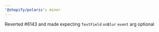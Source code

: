```yaml
---
'@shopify/polaris': minor
---
```


Reverted #6143 and made expecting `TextField` `onBlur` `event` arg optional
